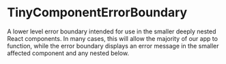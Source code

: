 # TinyComponentErrorBoundary

A lower level error boundary intended for use in the smaller deeply nested React components. In many cases, this will allow the majority of our app to function, while the error boundary displays an error message in the smaller affected component and any nested below.